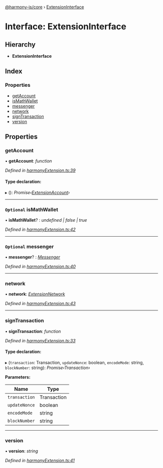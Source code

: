 [@harmony-js/core](../globals.md) › [ExtensionInterface](extensioninterface.md)

# Interface: ExtensionInterface

## Hierarchy

* **ExtensionInterface**

## Index

### Properties

* [getAccount](extensioninterface.md#getaccount)
* [isMathWallet](extensioninterface.md#optional-ismathwallet)
* [messenger](extensioninterface.md#optional-messenger)
* [network](extensioninterface.md#network)
* [signTransaction](extensioninterface.md#signtransaction)
* [version](extensioninterface.md#version)

## Properties

###  getAccount

• **getAccount**: *function*

*Defined in [harmonyExtension.ts:39](https://github.com/FireStack-Lab/Harmony-sdk-core/blob/6759acb/packages/harmony-core/src/harmonyExtension.ts#L39)*

#### Type declaration:

▸ (): *Promise‹[ExtensionAccount](extensionaccount.md)›*

___

### `Optional` isMathWallet

• **isMathWallet**? : *undefined | false | true*

*Defined in [harmonyExtension.ts:42](https://github.com/FireStack-Lab/Harmony-sdk-core/blob/6759acb/packages/harmony-core/src/harmonyExtension.ts#L42)*

___

### `Optional` messenger

• **messenger**? : *[Messenger](../classes/harmony.md#messenger)*

*Defined in [harmonyExtension.ts:40](https://github.com/FireStack-Lab/Harmony-sdk-core/blob/6759acb/packages/harmony-core/src/harmonyExtension.ts#L40)*

___

###  network

• **network**: *[ExtensionNetwork](extensionnetwork.md)*

*Defined in [harmonyExtension.ts:43](https://github.com/FireStack-Lab/Harmony-sdk-core/blob/6759acb/packages/harmony-core/src/harmonyExtension.ts#L43)*

___

###  signTransaction

• **signTransaction**: *function*

*Defined in [harmonyExtension.ts:33](https://github.com/FireStack-Lab/Harmony-sdk-core/blob/6759acb/packages/harmony-core/src/harmonyExtension.ts#L33)*

#### Type declaration:

▸ (`transaction`: Transaction, `updateNonce`: boolean, `encodeMode`: string, `blockNumber`: string): *Promise‹Transaction›*

**Parameters:**

Name | Type |
------ | ------ |
`transaction` | Transaction |
`updateNonce` | boolean |
`encodeMode` | string |
`blockNumber` | string |

___

###  version

• **version**: *string*

*Defined in [harmonyExtension.ts:41](https://github.com/FireStack-Lab/Harmony-sdk-core/blob/6759acb/packages/harmony-core/src/harmonyExtension.ts#L41)*
